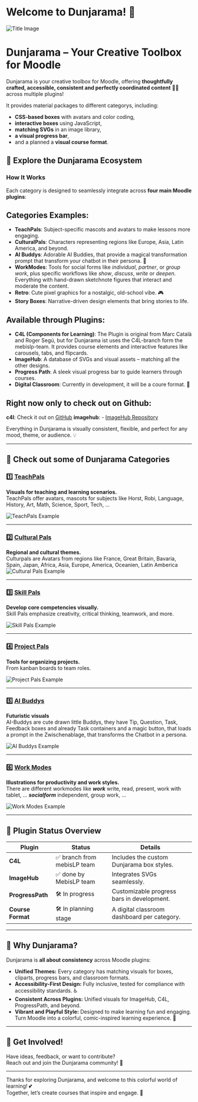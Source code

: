 # Welcome to Dunjarama! 🎉

![Title Image](https://assets.codepen.io/7398902/readme.png)

# Dunjarama – Your Creative Toolbox for Moodle

Dunjarama is your creative toolbox for Moodle, offering **thoughtfully crafted, accessible, consistent and perfectly coordinated content** 💖🎨  across multiple plugins!

It provides material packages to different categorys, including:  
- **CSS-based boxes** with avatars and color coding,  
- **interactive boxes** using JavaScript,  
- **matching SVGs** in an image library,  
- **a visual progress bar**,  
- and a planned a **visual course format**.  

## 🚀 Explore the Dunjarama Ecosystem

### How It Works  
Each category is designed to seamlessly integrate across **four main Moodle plugins**:

## Categories Examples:
- **TeachPals**: Subject-specific mascots and avatars to make lessons more engaging.  
- **CulturalPals**: Characters representing regions like Europe, Asia, Latin America, and beyond.  
- **AI Buddys**: Adorable AI Buddies, that provide a magical transformation prompt that transform your chatbot in their persona. 🤖  
- **WorkModes**: Tools for social forms like *individual*, *partner*, or *group work*, plus specific workflows like *show*, *discuss*, *write* or *deepen*. Everything with hand-drawn sketchnote figures that interact and moderate the content. 
- **Retro**: Cute pixel graphics for a nostalgic, old-school vibe. 🎮  
- **Story Boxes**: Narrative-driven design elements that bring stories to life.

## Available through Plugins:
- **C4L (Components for Learning)**: The Plugin is original from Marc Català and Roger Segú, but for Dunjarama ist uses the C4L-branch form the mebislp-team. It provides course elements and interactive features like carousels, tabs, and flipcards.  
- **ImageHub**: A database of SVGs and visual assets – matching all the other designs.  
- **Progress Path**: A sleek visual progress bar to guide learners through courses.  
- **Digital Classroom**: Currently in development, it will be a coure format. 🚀  

## Right now only to check out on Github: 
**c4l**: Check it out on [GitHub](https://github.com/mebis-lp/moodle-tiny_c4l)
**imagehub**: - [ImageHub Repository](https://github.com/mebis-lp/moodle-repository_imagehub)


Everything in Dunjarama is visually consistent, flexible, and perfect for any mood, theme, or audience. 💡

---


## 🌈 Check out some of Dunjarama Categories

### 1️⃣ [TeachPals](https://github.com/FrauSpeckner/Dunjarama_TeachPals)  
**Visuals for teaching and learning scenarios.**  
TeachPals offer avatars, mascots for subjects like Horst, Robi, Language, History, Art, Math, Science, Sport, Tech, ...

![TeachPals Example](#) <!-- Add a TeachPals example image here -->

---

### 2️⃣ [Cultural Pals](https://github.com/FrauSpeckner/Dunjarama_CulturalPals)  
**Regional and cultural themes.**  
Culturpals are Avatars from regions like France, Great Britain, Bavaria, Spain, Japan, Africa, Asia, Europe, America, Oceanien, Latin Amberica
![Cultural Pals Example](#) <!-- Add a Cultural Pals example image here -->

---

### 3️⃣ [Skill Pals](https://github.com/FrauSpeckner/Dunjarama_SkillPals)  
**Develop core competencies visually.**  
Skill Pals emphasize creativity, critical thinking, teamwork, and more.

![Skill Pals Example](#) <!-- Add a Skill Pals example image here -->

---

### 4️⃣ [Project Pals](https://github.com/FrauSpeckner/Dunjarama_ProjectPals)  
**Tools for organizing projects.**  
From kanban boards to team roles.

![Project Pals Example](#) <!-- Add a Project Pals example image here -->

---

### 5️⃣ [AI Buddys](https://github.com/FrauSpeckner/Dunjarama_AIBuddys)  
**Futuristic visuals**  
AI-Buddys are cute drawn little Buddys, they have Tip, Question, Task, Feedback boxes and already Task containers and a magic button, that loads a prompt in the Zwischenablage, that transforms the Chatbot in a persona. 

![AI Buddys Example](#) <!-- Add an AI Buddys example image here -->

---

### 6️⃣ [Work Modes](https://github.com/FrauSpeckner/Dunjarama_WorkModes)  
**Illustrations for productivity and work styles.**  
There are different workmodes like 
***work*** write, read, present, work with tablet, ... 
***socialform*** independent, group work, ...

![Work Modes Example](#) <!-- Add a Work Modes example image here -->

---

## 🔧 Plugin Status Overview

| Plugin          | Status                     | Details                                      |
|------------------|----------------------------|----------------------------------------------|
| **C4L**         | ✅ branch from mebisLP team     | Includes the custom Dunjarama box styles.       |
| **ImageHub**     | ✅ done by MebisLP team    | Integrates SVGs seamlessly.    |
| **ProgressPath** | 🛠️ In progress            | Customizable progress bars in development.  |
| **Course Format**| 🛠️ In planning stage      | A digital classroom dashboard per category. |


---

## 🌟 Why Dunjarama?  
Dunjarama is **all about consistency** across Moodle plugins:
- **Unified Themes:** Every category has matching visuals for boxes, cliparts, progress bars, and classroom formats.  
- **Accessibility-First Design:** Fully inclusive, tested for compliance with accessibility standards. ♿
-  **Consistent Across Plugins:** Unified visuals for ImageHub, C4L, ProgressPath, and beyond.  
- **Vibrant and Playful Style:** Designed to make learning fun and engaging. Turn Moodle into a colorful, comic-inspired learning experience. 🎨  

---

## 🤝 Get Involved!

Have ideas, feedback, or want to contribute?  
Reach out and join the Dunjarama community! 💬  
 
---

Thanks for exploring Dunjarama, and welcome to this colorful world of learning! 💕  
Together, let’s create courses that inspire and engage. 🎨

